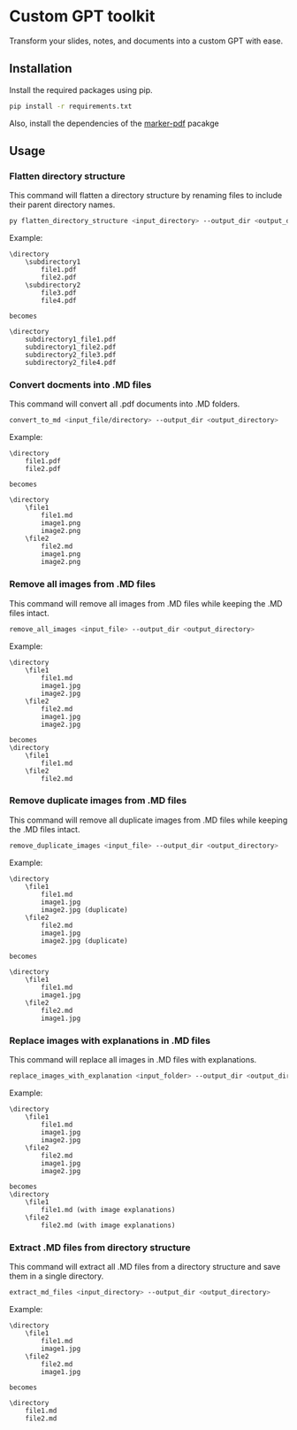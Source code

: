 # Custom GPT toolkit 
Transform your slides, notes, and documents into a custom GPT with ease.

## Installation 
Install the required packages using pip. 
```sh
pip install -r requirements.txt
```

Also, install the dependencies of the [marker-pdf](https://github.com/VikParuchuri/marker?tab=readme-ov-file#installation) pacakge

## Usage 
### Flatten directory structure 
This command will flatten a directory structure by renaming files to include their parent directory names. 
```sh
py flatten_directory_structure <input_directory> --output_dir <output_directory>
```

Example:
```
\directory
    \subdirectory1
        file1.pdf
        file2.pdf
    \subdirectory2
        file3.pdf
        file4.pdf

becomes

\directory
    subdirectory1_file1.pdf
    subdirectory1_file2.pdf
    subdirectory2_file3.pdf
    subdirectory2_file4.pdf
```

### Convert docments into .MD files
This command will convert all .pdf documents into .MD folders. 
```sh 
convert_to_md <input_file/directory> --output_dir <output_directory>
```

Example: 
```
\directory
    file1.pdf
    file2.pdf

becomes

\directory
    \file1
        file1.md
        image1.png
        image2.png
    \file2
        file2.md
        image1.png
        image2.png
```

### Remove all images from .MD files
This command will remove all images from .MD files while keeping the .MD files intact. 
```sh
remove_all_images <input_file> --output_dir <output_directory>
```

Example:
```
\directory
    \file1
        file1.md
        image1.jpg
        image2.jpg
    \file2
        file2.md
        image1.jpg
        image2.jpg

becomes
\directory
    \file1
        file1.md
    \file2
        file2.md
```


### Remove duplicate images from .MD files
This command will remove all duplicate images from .MD files while keeping the .MD files intact. 
```sh
remove_duplicate_images <input_file> --output_dir <output_directory>
```

Example:
```
\directory
    \file1
        file1.md
        image1.jpg
        image2.jpg (duplicate)
    \file2
        file2.md
        image1.jpg
        image2.jpg (duplicate)

becomes

\directory
    \file1
        file1.md
        image1.jpg
    \file2
        file2.md
        image1.jpg
```

### Replace images with explanations in .MD files
This command will replace all images in .MD files with explanations. 
```sh
replace_images_with_explanation <input_folder> --output_dir <output_directory>
```

Example:
```
\directory
    \file1
        file1.md
        image1.jpg
        image2.jpg
    \file2
        file2.md
        image1.jpg
        image2.jpg

becomes
\directory
    \file1
        file1.md (with image explanations)
    \file2
        file2.md (with image explanations)
```

### Extract .MD files from directory structure
This command will extract all .MD files from a directory structure and save them in a single directory. 
```sh
extract_md_files <input_directory> --output_dir <output_directory>
```

Example:
```
\directory
    \file1
        file1.md
        image1.jpg
    \file2
        file2.md
        image1.jpg

becomes

\directory
    file1.md
    file2.md
```